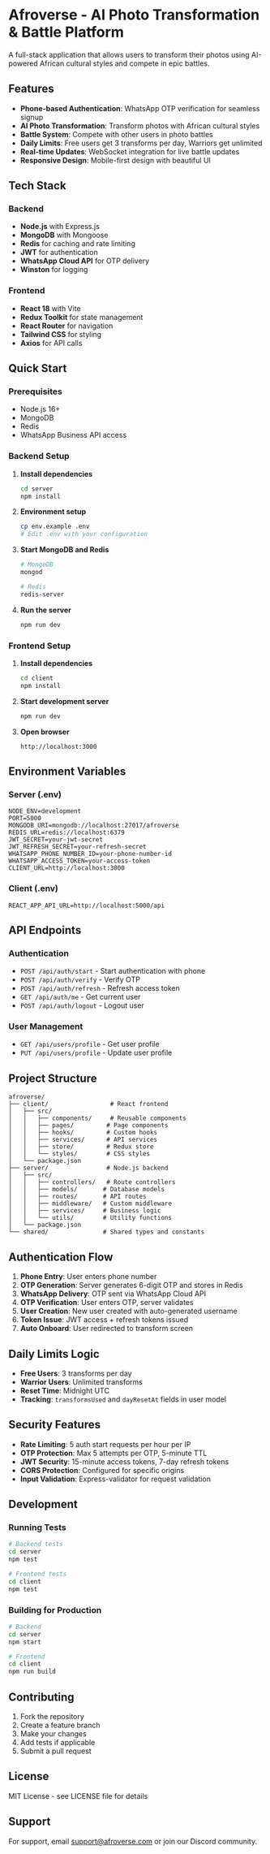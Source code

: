 # Afroverse - AI Photo Transformation & Battle Platform

A full-stack application that allows users to transform their photos using AI-powered African cultural styles and compete in epic battles.

## Features

- **Phone-based Authentication**: WhatsApp OTP verification for seamless signup
- **AI Photo Transformation**: Transform photos with African cultural styles
- **Battle System**: Compete with other users in photo battles
- **Daily Limits**: Free users get 3 transforms per day, Warriors get unlimited
- **Real-time Updates**: WebSocket integration for live battle updates
- **Responsive Design**: Mobile-first design with beautiful UI

## Tech Stack

### Backend
- **Node.js** with Express.js
- **MongoDB** with Mongoose
- **Redis** for caching and rate limiting
- **JWT** for authentication
- **WhatsApp Cloud API** for OTP delivery
- **Winston** for logging

### Frontend
- **React 18** with Vite
- **Redux Toolkit** for state management
- **React Router** for navigation
- **Tailwind CSS** for styling
- **Axios** for API calls

## Quick Start

### Prerequisites
- Node.js 16+ 
- MongoDB
- Redis
- WhatsApp Business API access

### Backend Setup

1. **Install dependencies**
   ```bash
   cd server
   npm install
   ```

2. **Environment setup**
   ```bash
   cp env.example .env
   # Edit .env with your configuration
   ```

3. **Start MongoDB and Redis**
   ```bash
   # MongoDB
   mongod
   
   # Redis
   redis-server
   ```

4. **Run the server**
   ```bash
   npm run dev
   ```

### Frontend Setup

1. **Install dependencies**
   ```bash
   cd client
   npm install
   ```

2. **Start development server**
   ```bash
   npm run dev
   ```

3. **Open browser**
   ```
   http://localhost:3000
   ```

## Environment Variables

### Server (.env)
```env
NODE_ENV=development
PORT=5000
MONGODB_URI=mongodb://localhost:27017/afroverse
REDIS_URL=redis://localhost:6379
JWT_SECRET=your-jwt-secret
JWT_REFRESH_SECRET=your-refresh-secret
WHATSAPP_PHONE_NUMBER_ID=your-phone-number-id
WHATSAPP_ACCESS_TOKEN=your-access-token
CLIENT_URL=http://localhost:3000
```

### Client (.env)
```env
REACT_APP_API_URL=http://localhost:5000/api
```

## API Endpoints

### Authentication
- `POST /api/auth/start` - Start authentication with phone
- `POST /api/auth/verify` - Verify OTP
- `POST /api/auth/refresh` - Refresh access token
- `GET /api/auth/me` - Get current user
- `POST /api/auth/logout` - Logout user

### User Management
- `GET /api/users/profile` - Get user profile
- `PUT /api/users/profile` - Update user profile

## Project Structure

```
afroverse/
├── client/                 # React frontend
│   ├── src/
│   │   ├── components/     # Reusable components
│   │   ├── pages/         # Page components
│   │   ├── hooks/         # Custom hooks
│   │   ├── services/      # API services
│   │   ├── store/         # Redux store
│   │   └── styles/        # CSS styles
│   └── package.json
├── server/                # Node.js backend
│   ├── src/
│   │   ├── controllers/   # Route controllers
│   │   ├── models/       # Database models
│   │   ├── routes/       # API routes
│   │   ├── middleware/   # Custom middleware
│   │   ├── services/     # Business logic
│   │   └── utils/        # Utility functions
│   └── package.json
└── shared/               # Shared types and constants
```

## Authentication Flow

1. **Phone Entry**: User enters phone number
2. **OTP Generation**: Server generates 6-digit OTP and stores in Redis
3. **WhatsApp Delivery**: OTP sent via WhatsApp Cloud API
4. **OTP Verification**: User enters OTP, server validates
5. **User Creation**: New user created with auto-generated username
6. **Token Issue**: JWT access + refresh tokens issued
7. **Auto Onboard**: User redirected to transform screen

## Daily Limits Logic

- **Free Users**: 3 transforms per day
- **Warrior Users**: Unlimited transforms
- **Reset Time**: Midnight UTC
- **Tracking**: `transformsUsed` and `dayResetAt` fields in user model

## Security Features

- **Rate Limiting**: 5 auth start requests per hour per IP
- **OTP Protection**: Max 5 attempts per OTP, 5-minute TTL
- **JWT Security**: 15-minute access tokens, 7-day refresh tokens
- **CORS Protection**: Configured for specific origins
- **Input Validation**: Express-validator for request validation

## Development

### Running Tests
```bash
# Backend tests
cd server
npm test

# Frontend tests
cd client
npm test
```

### Building for Production
```bash
# Backend
cd server
npm start

# Frontend
cd client
npm run build
```

## Contributing

1. Fork the repository
2. Create a feature branch
3. Make your changes
4. Add tests if applicable
5. Submit a pull request

## License

MIT License - see LICENSE file for details

## Support

For support, email support@afroverse.com or join our Discord community.
